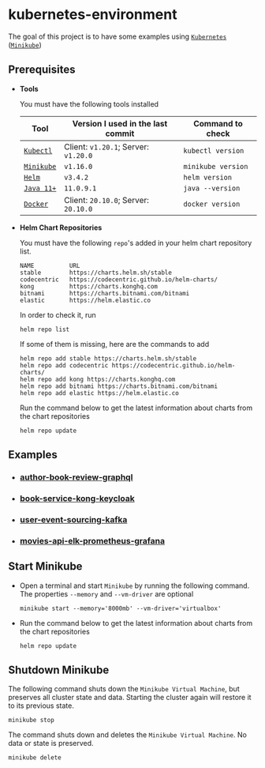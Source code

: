 # kubernetes-environment

The goal of this project is to have some examples using [`Kubernetes`](https://kubernetes.io) ([`Minikube`](https://github.com/kubernetes/minikube)) 

## Prerequisites

- **Tools**

  You must have the following tools installed

  | Tool            | Version I used in the last commit    | Command to check   |
  | --------------- | ------------------------------------ | ------------------ |
  | [`Kubectl`][1]  | Client: `v1.20.1`; Server: `v1.20.0` | `kubectl version`  |
  | [`Minikube`][2] | `v1.16.0`                            | `minikube version` |
  | [`Helm`][3]     | `v3.4.2`                             | `helm version`     |
  | [`Java 11+`][4] | `11.0.9.1`                           | `java --version`   |
  | [`Docker`][5]   | Client: `20.10.0`; Server: `20.10.0` | `docker version`   |
  
  [1]:https://kubernetes.io/docs/tasks/tools/install-kubectl/
  [2]:https://kubernetes.io/docs/tasks/tools/install-minikube/
  [3]:https://helm.sh/docs/intro/install/
  [4]:https://www.oracle.com/java/technologies/javase-jdk11-downloads.html
  [5]:https://www.docker.com/

- **Helm Chart Repositories**

  You must have the following `repo`'s added in your helm chart repository list.
  ```
  NAME        	URL
  stable      	https://charts.helm.sh/stable
  codecentric 	https://codecentric.github.io/helm-charts/
  kong        	https://charts.konghq.com
  bitnami     	https://charts.bitnami.com/bitnami
  elastic     	https://helm.elastic.co
  ```

  In order to check it, run
  ```
  helm repo list
  ```

  If some of them is missing, here are the commands to add
  ```
  helm repo add stable https://charts.helm.sh/stable
  helm repo add codecentric https://codecentric.github.io/helm-charts/
  helm repo add kong https://charts.konghq.com
  helm repo add bitnami https://charts.bitnami.com/bitnami
  helm repo add elastic https://helm.elastic.co
  ```
  
  Run the command below to get the latest information about charts from the chart repositories
  ```
  helm repo update
  ```

## Examples

- ### [author-book-review-graphql](https://github.com/ivangfr/kubernetes-environment/tree/master/author-book-review-graphql#kubernetes-environment)
- ### [book-service-kong-keycloak](https://github.com/ivangfr/kubernetes-environment/tree/master/book-service-kong-keycloak#kubernetes-environment)
- ### [user-event-sourcing-kafka](https://github.com/ivangfr/kubernetes-environment/tree/master/user-event-sourcing-kafka#kubernetes-environment)
- ### [movies-api-elk-prometheus-grafana](https://github.com/ivangfr/kubernetes-environment/tree/master/movies-api-elk-prometheus-grafana#kubernetes-environment)

## Start Minikube

- Open a terminal and start `Minikube` by running the following command. The properties `--memory` and `--vm-driver` are optional
  ```
  minikube start --memory='8000mb' --vm-driver='virtualbox'
  ```

- Run the command below to get the latest information about charts from the chart repositories
  ```
  helm repo update
  ``` 

## Shutdown Minikube

The following command shuts down the `Minikube Virtual Machine`, but preserves all cluster state and data. Starting the cluster again will restore it to its previous state.
```
minikube stop
```

The command shuts down and deletes the `Minikube Virtual Machine`. No data or state is preserved.
```
minikube delete
```
